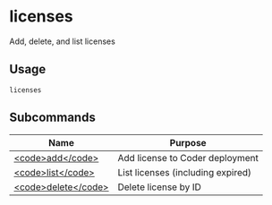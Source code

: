 
# licenses

 
Add, delete, and list licenses


## Usage
```console
licenses
```

## Subcommands
| Name |   Purpose |
| ---- |   ----- |
| [&lt;code&gt;add&lt;/code&gt;](./licenses_add) | Add license to Coder deployment |
| [&lt;code&gt;list&lt;/code&gt;](./licenses_list) | List licenses (including expired) |
| [&lt;code&gt;delete&lt;/code&gt;](./licenses_delete) | Delete license by ID |
